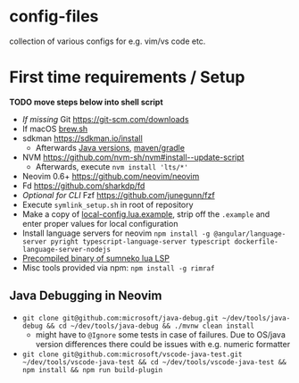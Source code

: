 # config-files
collection of various configs for e.g. vim/vs code etc.

# 




# First time requirements / Setup

**TODO move steps below into shell script**

* *If missing* Git <https://git-scm.com/downloads>
* If macOS [brew.sh](https://brew.sh/)
* sdkman <https://sdkman.io/install>
  * Afterwards [Java versions](https://sdkman.io/jdks#oracle), [maven/gradle](https://sdkman.io/sdks#gradle)
* NVM <https://github.com/nvm-sh/nvm#install--update-script>
  * Afterwards, execute `nvm install 'lts/*'`
* Neovim 0.6+ <https://github.com/neovim/neovim>
* Fd <https://github.com/sharkdp/fd>
* *Optional for CLI* Fzf <https://github.com/junegunn/fzf>
* Execute `symlink_setup.sh` in root of repository
* Make a copy of [local-config.lua.example](.config/nvim/lua/local-config.lua.example), strip off the `.example` and enter proper values for local configuration
* Install language servers for neovim `npm install -g @angular/language-server pyright typescript-language-server typescript dockerfile-language-server-nodejs`
* [Precompiled binary of sumneko lua LSP](https://github.com/sumneko/lua-language-server/wiki/Build-and-Run)
* Misc tools provided via npm: `npm install -g rimraf`


## Java Debugging in Neovim 
* `git clone git@github.com:microsoft/java-debug.git ~/dev/tools/java-debug && cd ~/dev/tools/java-debug && ./mvnw clean install`
  * might have to `@Ignore` some tests in case of failures. Due to OS/java version differences there could be issues with e.g. numeric formatter
* `git clone git@github.com:microsoft/vscode-java-test.git ~/dev/tools/vscode-java-test && cd ~/dev/tools/vscode-java-test && npm install && npm run build-plugin`
